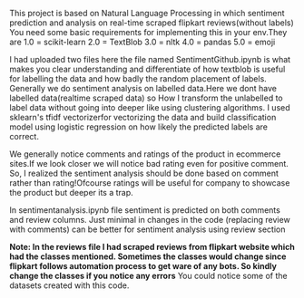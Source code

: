 This project is based on Natural Language Processing in which sentiment prediction and analysis on real-time scraped flipkart reviews(without labels)
You need some basic requirements for implementing this in your env.They are
1.0 = scikit-learn
2.0 = TextBlob
3.0 = nltk
4.0 = pandas
5.0 = emoji

I had uploaded two files here the file named SentimentGithub.ipynb is what makes you clear understanding and differentiate of how textblob is useful for labelling the data and how badly the random placement of labels.
Generally we do sentiment analysis on labelled data.Here we dont have labelled data(realtime scraped data) so How I transform the unlabelled to label data without going into deeper like using clustering algorithms.
I used sklearn's tfidf vectorizerfor vectorizing the data and build classification model using logistic regression on how likely the predicted labels are correct.

We generally notice comments and ratings of the product in ecommerce sites.If we look closer we will notice bad rating even for positive comment. So, I realized the sentiment analysis should be done based on comment rather than rating!Ofcourse ratings will be useful for company to showcase the product but deeper its a trap.

In sentimentanalysis.ipynb file sentiment is predicted on both comments and review columns. Just minimal in changes in the code (replacing review with comments) can be better for sentiment analysis using review section

**Note: In the reviews file I had scraped reviews from flipkart website which had the classes mentioned. Sometimes the classes would change since flipkart follows automation process to get ware of any bots. So kindly change the classes if you notice any errors**
You could notice some of the datasets created with this code.
